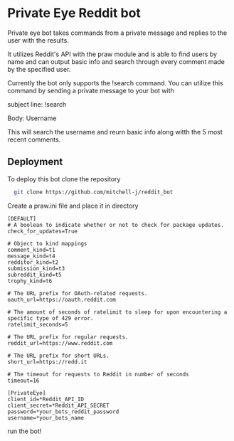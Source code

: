 
# Private Eye Reddit bot

Private eye bot takes commands from a private message and replies to the user with the results.

It utilizes Reddit's API with the praw module and is able to find users by name and can output basic info and search through every comment made by the specified user.


Currently the bot only supports the !search command.  You can utilize this command by sending a private message to your bot with 

subject line: !search 

Body: Username

This will search the username and reurn basic info along witth the 5 most recent comments.






## Deployment

To deploy this bot clone the repository

```bash
  git clone https://github.com/mitchell-j/reddit_bot
```

Create a praw.ini file and place it in directory

```
[DEFAULT]
# A boolean to indicate whether or not to check for package updates.
check_for_updates=True

# Object to kind mappings
comment_kind=t1
message_kind=t4
redditor_kind=t2
submission_kind=t3
subreddit_kind=t5
trophy_kind=t6

# The URL prefix for OAuth-related requests.
oauth_url=https://oauth.reddit.com

# The amount of seconds of ratelimit to sleep for upon encountering a specific type of 429 error.
ratelimit_seconds=5

# The URL prefix for regular requests.
reddit_url=https://www.reddit.com

# The URL prefix for short URLs.
short_url=https://redd.it

# The timeout for requests to Reddit in number of seconds
timeout=16

[PrivateEye]
client_id=*Reddit_API_ID
client_secret=*Reddit_API_SECRET
password=*your_bots_reddit_password
username=*your_bots_name
```

run the bot!